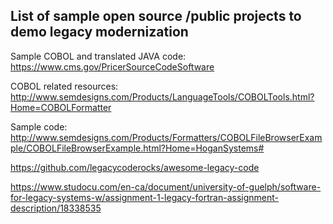 ## List of sample open source /public projects to demo legacy modernization


Sample COBOL and translated JAVA code: https://www.cms.gov/PricerSourceCodeSoftware

COBOL related resources: http://www.semdesigns.com/Products/LanguageTools/COBOLTools.html?Home=COBOLFormatter

Sample code: http://www.semdesigns.com/Products/Formatters/COBOLFileBrowserExample/COBOLFileBrowserExample.html?Home=HoganSystems#


https://github.com/legacycoderocks/awesome-legacy-code


https://www.studocu.com/en-ca/document/university-of-guelph/software-for-legacy-systems-w/assignment-1-legacy-fortran-assignment-description/18338535




